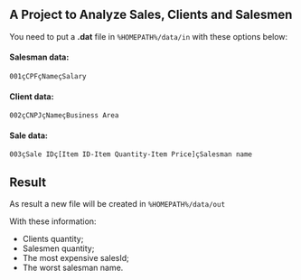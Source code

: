 ## A Project to Analyze Sales, Clients and Salesmen

You need to put a **.dat** file in ``%HOMEPATH%/data/in`` with these options below:

#### Salesman data:

``001çCPFçNameçSalary``

#### Client data:

``002çCNPJçNameçBusiness Area``

#### Sale data:

``003çSale IDç[Item ID-Item Quantity-Item Price]çSalesman name``


## Result

As result a new file will be created in ``%HOMEPATH%/data/out``

With these information:
- Clients quantity;
- Salesmen quantity;
- The most expensive salesId;
- The worst salesman name.
